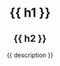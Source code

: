 <header class="py-40 mb-10 bg-blue-500 text-white text-center">
  <div class="md:max-w-xl xl:max-w-4xl mx-auto p-4">
    <h1 class="font-mono text-md mb-2">{{ h1 }}</h1>
    <h2 class="font-bold text-7xl mb-3">{{ h2 }}</h2>
    <p class="text-xl font-normal">{{ description }}</p>
  </div>
</header>
